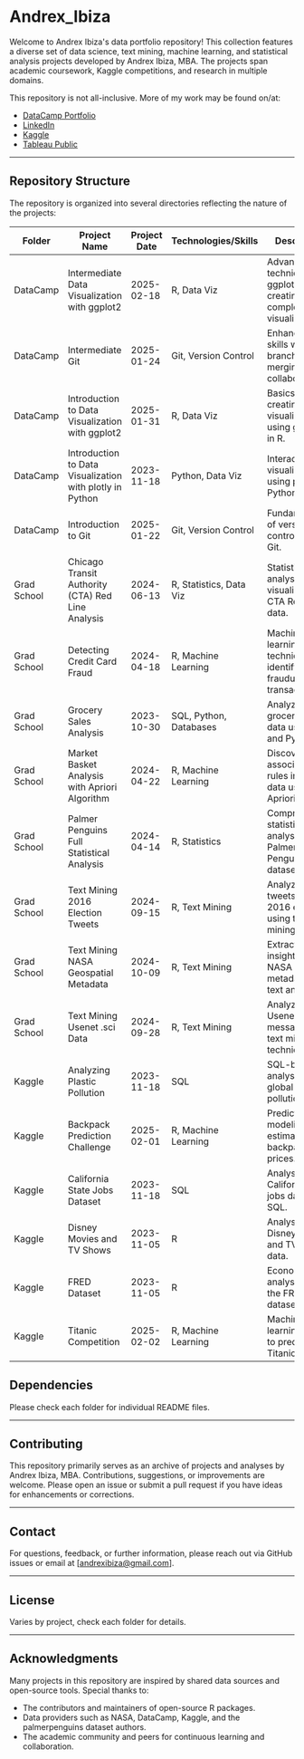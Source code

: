 # Andrex_Ibiza

Welcome to Andrex Ibiza's data portfolio repository! This collection features a diverse set of data science, text mining, machine learning, and statistical analysis projects developed by Andrex Ibiza, MBA. The projects span academic coursework, Kaggle competitions, and research  in multiple domains.

This repository is not all-inclusive. More of my work may be found on/at:
- [DataCamp Portfolio](https://www.datacamp.com/portfolio/andrexibiza)
- [LinkedIn](https://www.linkedin.com/in/andrexibiza/)
- [Kaggle](https://www.kaggle.com/andrexibiza)
- [Tableau Public](https://public.tableau.com/app/profile/andrex.ibiza/vizzes)
---

## Repository Structure

The repository is organized into several directories reflecting the nature of the projects:

| Folder | Project Name | Project Date | Technologies/Skills | Description | 
| --- | --- | --- | --- | --- |
| DataCamp | Intermediate Data Visualization with ggplot2 | 2025-02-18 | R, Data Viz | Advanced techniques in ggplot2 for creating complex visualizations. |
| DataCamp | Intermediate Git | 2025-01-24 | Git, Version Control | Enhances Git skills with branching, merging, and collaboration. |
| DataCamp | Introduction to Data Visualization with ggplot2 | 2025-01-31 | R, Data Viz | Basics of creating visualizations using ggplot2 in R. |
| DataCamp | Introduction to Data Visualization with plotly in Python | 2023-11-18 | Python, Data Viz | Interactive visualizations using plotly in Python. |
| DataCamp | Introduction to Git | 2025-01-22 | Git, Version Control | Fundamentals of version control using Git. |
| Grad School | Chicago Transit Authority (CTA) Red Line Analysis | 2024-06-13 | R, Statistics, Data Viz | Statistical analysis and visualization of CTA Red Line data. |
| Grad School | Detecting Credit Card Fraud | 2024-04-18 | R, Machine Learning | Machine learning techniques to identify fraudulent transactions. |
| Grad School | Grocery Sales Analysis | 2023-10-30 | SQL, Python, Databases | Analyzing grocery sales data using SQL and Python. |
| Grad School | Market Basket Analysis with Apriori Algorithm | 2024-04-22 | R, Machine Learning | Discovering association rules in retail data using Apriori. |
| Grad School | Palmer Penguins Full Statistical Analysis | 2024-04-14 | R, Statistics | Comprehensive statistical analysis of the Palmer Penguins dataset. |
| Grad School | Text Mining 2016 Election Tweets | 2024-09-15 | R, Text Mining | Analyzing tweets from the 2016 election using text mining. |
| Grad School | Text Mining NASA Geospatial Metadata | 2024-10-09 | R, Text Mining | Extracting insights from NASA metadata using text analysis. |
| Grad School | Text Mining Usenet .sci Data | 2024-09-28 | R, Text Mining | Analyzing Usenet messages with text mining techniques. |
| Kaggle  | Analyzing Plastic Pollution | 2023-11-18 | SQL | SQL-based analysis of global plastic pollution data. |
| Kaggle | Backpack Prediction Challenge | 2025-02-01 | R, Machine Learning | Predictive modeling to estimate backpack prices. |
| Kaggle | California State Jobs Dataset | 2023-11-18 | SQL | Analysis of California state jobs data using SQL. |
| Kaggle | Disney Movies and TV Shows | 2023-11-05 | R | Analysis of Disney's movie and TV show data. |
| Kaggle | FRED Dataset | 2023-11-05 | R | Economic data analysis using the FRED dataset. |
| Kaggle | Titanic Competition | 2025-02-02 | R, Machine Learning | Machine learning project to predict Titanic survival. |

## Dependencies
Please check each folder for individual README files.

---

## Contributing

This repository primarily serves as an archive of projects and analyses by Andrex Ibiza, MBA. Contributions, suggestions, or improvements are welcome. Please open an issue or submit a pull request if you have ideas for enhancements or corrections.

---

## Contact

For questions, feedback, or further information, please reach out via GitHub issues or email at [andrexibiza@gmail.com].

---

## License

Varies by project, check each folder for details.

---

## Acknowledgments

Many projects in this repository are inspired by shared data sources and open-source tools. Special thanks to:
- The contributors and maintainers of open-source R packages.
- Data providers such as NASA, DataCamp, Kaggle, and the palmerpenguins dataset authors.
- The academic community and peers for continuous learning and collaboration. 

